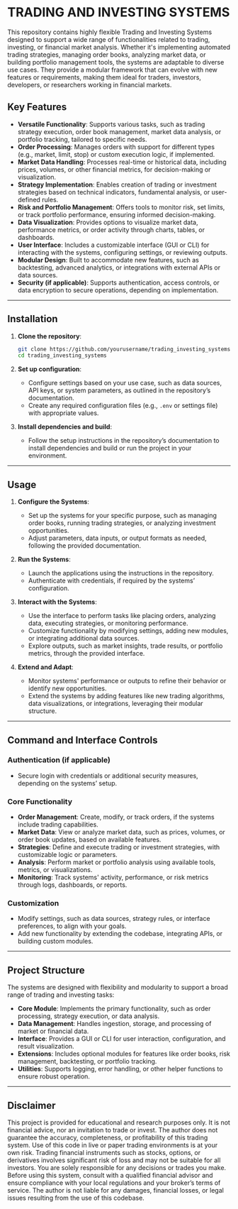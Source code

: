 # TRADING AND INVESTING SYSTEMS

This repository contains highly flexible Trading and Investing Systems designed to support a wide range of functionalities related to trading, investing, or financial market analysis. Whether it's implementing automated trading strategies, managing order books, analyzing market data, or building portfolio management tools, the systems are adaptable to diverse use cases. They provide a modular framework that can evolve with new features or requirements, making them ideal for traders, investors, developers, or researchers working in financial markets.

## Key Features

- **Versatile Functionality**: Supports various tasks, such as trading strategy execution, order book management, market data analysis, or portfolio tracking, tailored to specific needs.  
- **Order Processing**: Manages orders with support for different types (e.g., market, limit, stop) or custom execution logic, if implemented.  
- **Market Data Handling**: Processes real-time or historical data, including prices, volumes, or other financial metrics, for decision-making or visualization.  
- **Strategy Implementation**: Enables creation of trading or investment strategies based on technical indicators, fundamental analysis, or user-defined rules.  
- **Risk and Portfolio Management**: Offers tools to monitor risk, set limits, or track portfolio performance, ensuring informed decision-making.  
- **Data Visualization**: Provides options to visualize market data, performance metrics, or order activity through charts, tables, or dashboards.  
- **User Interface**: Includes a customizable interface (GUI or CLI) for interacting with the systems, configuring settings, or reviewing outputs.  
- **Modular Design**: Built to accommodate new features, such as backtesting, advanced analytics, or integrations with external APIs or data sources.  
- **Security (if applicable)**: Supports authentication, access controls, or data encryption to secure operations, depending on implementation.

---

## Installation

1. **Clone the repository**:
   ```bash
   git clone https://github.com/yourusername/trading_investing_systems.git
   cd trading_investing_systems
   ```

2. **Set up configuration**:
   - Configure settings based on your use case, such as data sources, API keys, or system parameters, as outlined in the repository’s documentation.  
   - Create any required configuration files (e.g., `.env` or settings file) with appropriate values.

3. **Install dependencies and build**:
   - Follow the setup instructions in the repository’s documentation to install dependencies and build or run the project in your environment.

---

## Usage

1. **Configure the Systems**:
   - Set up the systems for your specific purpose, such as managing order books, running trading strategies, or analyzing investment opportunities.  
   - Adjust parameters, data inputs, or output formats as needed, following the provided documentation.

2. **Run the Systems**:
   - Launch the applications using the instructions in the repository.  
   - Authenticate with credentials, if required by the systems’ configuration.

3. **Interact with the Systems**:
   - Use the interface to perform tasks like placing orders, analyzing data, executing strategies, or monitoring performance.  
   - Customize functionality by modifying settings, adding new modules, or integrating additional data sources.  
   - Explore outputs, such as market insights, trade results, or portfolio metrics, through the provided interface.

4. **Extend and Adapt**:
   - Monitor systems' performance or outputs to refine their behavior or identify new opportunities.  
   - Extend the systems by adding features like new trading algorithms, data visualizations, or integrations, leveraging their modular structure.

---

## Command and Interface Controls

### Authentication (if applicable)
- Secure login with credentials or additional security measures, depending on the systems’ setup.

### Core Functionality
- **Order Management**: Create, modify, or track orders, if the systems include trading capabilities.  
- **Market Data**: View or analyze market data, such as prices, volumes, or order book updates, based on available features.  
- **Strategies**: Define and execute trading or investment strategies, with customizable logic or parameters.  
- **Analysis**: Perform market or portfolio analysis using available tools, metrics, or visualizations.  
- **Monitoring**: Track systems' activity, performance, or risk metrics through logs, dashboards, or reports.

### Customization
- Modify settings, such as data sources, strategy rules, or interface preferences, to align with your goals.  
- Add new functionality by extending the codebase, integrating APIs, or building custom modules.

---

## Project Structure

The systems are designed with flexibility and modularity to support a broad range of trading and investing tasks:
- **Core Module**: Implements the primary functionality, such as order processing, strategy execution, or data analysis.  
- **Data Management**: Handles ingestion, storage, and processing of market or financial data.  
- **Interface**: Provides a GUI or CLI for user interaction, configuration, and result visualization.  
- **Extensions**: Includes optional modules for features like order books, risk management, backtesting, or portfolio tracking.  
- **Utilities**: Supports logging, error handling, or other helper functions to ensure robust operation.

---

## Disclaimer

This project is provided for educational and research purposes only. It is not financial advice, nor an invitation to trade or invest.
The author does not guarantee the accuracy, completeness, or profitability of this trading system. Use of this code in live or paper trading environments is at your own risk.
Trading financial instruments such as stocks, options, or derivatives involves significant risk of loss and may not be suitable for all investors.
You are solely responsible for any decisions or trades you make. Before using this system, consult with a qualified financial advisor and ensure compliance with your local regulations and your broker’s terms of service.
The author is not liable for any damages, financial losses, or legal issues resulting from the use of this codebase.
